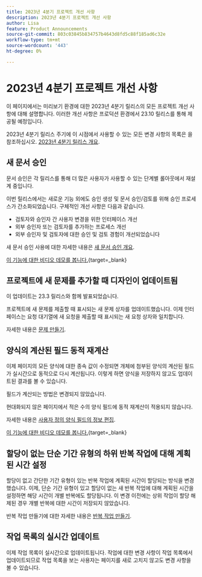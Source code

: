 ```yaml
---
title: 2023년 4분기 프로젝트 개선 사항
description: 2023년 4분기 프로젝트 개선 사항
author: Lisa
feature: Product Announcements
source-git-commit: 803c03845b834757b4643d8fd5c88f185ad6c32e
workflow-type: tm+mt
source-wordcount: '443'
ht-degree: 0%

---
```


# 2023년 4분기 프로젝트 개선 사항

이 페이지에서는 미리보기 환경에 대한 2023년 4분기 릴리스의 모든 프로젝트 개선 사항에 대해 설명합니다. 이러한 개선 사항은 프로덕션 환경에서 23.10 릴리스를 통해 제공될 예정입니다.

2023년 4분기 릴리스 주기에 이 시점에서 사용할 수 있는 모든 변경 사항의 목록은 을 참조하십시오. [2023년 4분기 릴리스 개요](/help/quicksilver/product-announcements/product-releases/23-q4-release-activity/23-q4-release-overview.md).

## 새 문서 승인

문서 승인은 각 릴리스를 통해 더 많은 사용자가 사용할 수 있는 단계별 롤아웃에서 재설계 중입니다.

이번 릴리스에서는 새로운 기능 외에도 승인 생성 및 문서 승인/검토를 위해 승인 프로세스가 간소화되었습니다. 구체적인 개선 사항은 다음과 같습니다.

* 검토자와 승인자 간 사용자 변경을 위한 인터페이스 개선
* 외부 승인자 또는 검토자를 추가하는 프로세스 개선
* 외부 승인자 및 검토자에 대한 승인 및 검토 경험이 개선되었습니다

새 문서 승인 사용에 대한 자세한 내용은 [새 문서 승인 개요](/help/quicksilver/review-and-approve-work/document-reviews-and-approvals/document-approvals-overview.md).

[이 기능에 대한 비디오 데모를 봅니다.](https://video.tv.adobe.com/v/3424867){target=_blank}

## 프로젝트에 새 문제를 추가할 때 디자인이 업데이트됨

이 업데이트는 23.3 릴리스와 함께 발표되었습니다.

프로젝트에 새 문제를 제출할 때 표시되는 새 문제 상자를 업데이트했습니다. 이제 인터페이스는 요청 대기열에 새 요청을 제출할 때 표시되는 새 요청 상자와 일치합니다.

자세한 내용은 [문제 만들기](/help/quicksilver/manage-work/issues/manage-issues/create-issues.md).

## 양식의 계산된 필드 동적 재계산

이제 페이지의 모든 양식에 대한 종속 값이 수정되면 개체에 첨부된 양식의 계산된 필드가 실시간으로 동적으로 다시 계산됩니다. 이렇게 하면 양식을 저장하지 않고도 업데이트된 결과를 볼 수 있습니다.

필드가 계산되는 방법은 변경되지 않았습니다.

현대화되지 않은 페이지에서 적은 수의 양식 필드에 동적 재계산이 적용되지 않습니다.

자세한 내용은 [사용자 정의 양식 필드의 정보 편집](/help/quicksilver/workfront-basics/work-with-custom-forms/edit-custom-forms.md).

[이 기능에 대한 비디오 데모를 봅니다.](https://video.tv.adobe.com/v/3422678/){target=_blank}

## 할당이 없는 단순 기간 유형의 하위 반복 작업에 대해 계획된 시간 설정

할당이 없고 간단한 기간 유형이 있는 반복 작업에 계획된 시간이 할당되는 방식을 변경했습니다. 이제, 단순 기간 유형이 있고 할당이 없는 새 반복 작업에 대해 계획된 시간을 설정하면 해당 시간이 개별 반복에도 할당됩니다. 이 변경 이전에는 상위 작업이 할당 해제된 경우 개별 반복에 대한 시간이 저장되지 않았습니다.

반복 작업 만들기에 대한 자세한 내용은 [반복 작업 만들기](/help/quicksilver/manage-work/tasks/create-tasks/create-recurring-tasks.md).

## 작업 목록의 실시간 업데이트

이제 작업 목록이 실시간으로 업데이트됩니다. 작업에 대한 변경 사항이 작업 목록에서 업데이트되므로 작업 목록을 보는 사용자는 페이지를 새로 고치지 않고도 변경 사항을 볼 수 있습니다.
